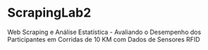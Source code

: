 # ScrapingLab2
Web Scraping e Análise Estatística - Avaliando o Desempenho dos Participantes em Corridas de 10 KM com Dados de Sensores RFID
